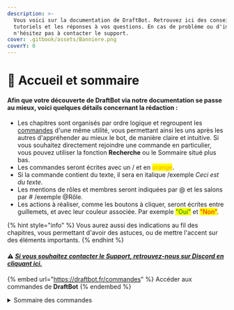 ```yaml
---
description: >-
  Vous voici sur la documentation de DraftBot. Retrouvez ici des conseils, des
  tutoriels et les réponses à vos questions. En cas de problème ou d'imprévu,
  n'hésitez pas à contacter le support.
cover: .gitbook/assets/Banniere.png
coverY: 0
---
```


# 📍 Accueil et sommaire

#### Afin que votre découverte de **DraftBot** via notre documentation se passe au mieux, voici quelques détails concernant la rédaction :

* Les chapitres sont organisés par ordre logique et regroupent les [commandes](https://www.draftbot.fr/commandes) d'une même utilité, vous permettant ainsi les uns après les autres d'appréhender au mieux le bot, de manière claire et intuitive. Si vous souhaitez directement rejoindre une commande en particulier, vous pouvez utiliser la fonction **Recherche** ou le Sommaire situé plus bas.
* Les commandes seront écrites avec un / et en <mark style="color:orange;">orange</mark>.
* Si la commande contient du texte, il sera en italique /exemple _Ceci est du texte_.
* Les mentions de rôles et membres seront indiquées par @ et les salons par # /exemple @Rôle.
* Les actions à réaliser, comme les boutons à cliquer, seront écrites entre guillemets, et avec leur couleur associée. Par exemple <mark style="color:green;">"Oui"</mark> et <mark style="color:red;">"Non"</mark>.

{% hint style="info" %}
Vous aurez aussi des indications au fil des chapitres, vous permettant d'avoir des astuces, ou de mettre l'accent sur des éléments importants.
{% endhint %}

#### :warning: [_**Si vous souhaitez contacter le** **Support**, **retrouvez-nous sur Discord en** **cliquant ici**._](https://discord.com/invite/DrzKVU3)

{% embed url="https://draftbot.fr/commandes" %}
Accéder aux commandes de **DraftBot**
{% endembed %}

<details>

<summary>Sommaire des commandes</summary>

* **Bot :** aide - botinfo - [config](slash/configuration) - panel - ping - premium - shards - support - votes.

* **Modération :** avertir - ban - expulser - mod - mute - normaliser - note - sanctions - infractions - roles-permanents - role-temporaire - unban - unmute.

* **Conversations :** citer - effacer - copier - déplacer - enregistrer - vider-salon.

* **Interaction :** interserveur - rappel - reglement - emojiperm - signaler - suggest - ticket.

* **Informations :** description - info - localité - profil.

* **Niveaux :** dropxp - niveau - recompenses - topniveau - adminxp.

* **Économie :** boutique - journalier - dropargent - argent - payer - topargent - adminargent.

* **Inventaires :** inventaire - admininventaire - dropitem - item.

* **Statistiques :** profiljeux - stats.

* **Émotions :** interact.

* **Jeux :** bingo - chifumi - pendu - puissance4 - puissance4 - demineur - colormind.

* **Fun :** couple - anniversaire - blague - concours - lancer-dés - sondage - tv - youtube - evenement.

* **Utilitaires :** avatar - sauvegarde - couleur - maths - meteo - qrcode - reagir - envoyer.

* [**Commandes personnalisées**](https://docs.draftbot.fr/modules/commandes-personnalisees)

{% hint style="info" %}
Vous pouvez aussi retrouver la liste complète **des commandes** et **leurs fonctionnalités** en vous rendant sur la page suivante : "[Commandes DraftBot](https://www.draftbot.fr/commandes)". 
{% endhint %}

</details>
